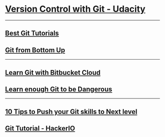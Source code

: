 # [Version Control with Git - Udacity](https://www.udacity.com/course/version-control-with-git--ud123)
---
## [Best Git Tutorials](https://gist.github.com/jaseemabid/1321592)
## [Git from Bottom Up](https://jwiegley.github.io/git-from-the-bottom-up/)

---

## [Learn Git with Bitbucket Cloud](https://www.atlassian.com/git/tutorials/learn-git-with-bitbucket-cloud)
## [Learn enough Git to be Dangerous](https://www.learnenough.com/git-tutorial)

---
## [10 Tips to Push your Git skills to Next level](https://www.sitepoint.com/10-tips-git-next-level/)
## [Git Tutorial -  HackerIO](https://hackr.io/tutorials/learn-git)
